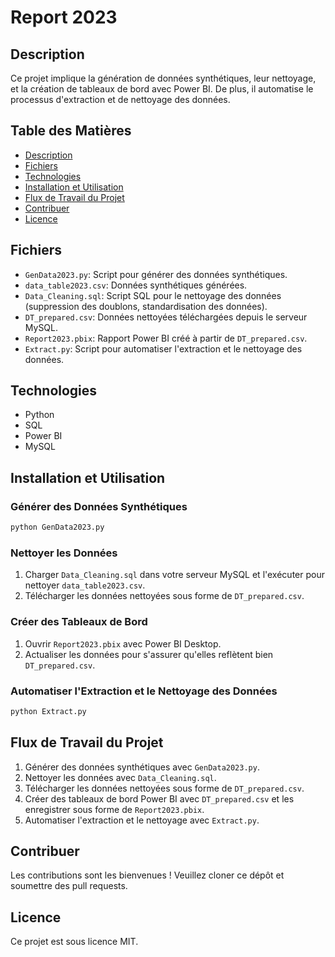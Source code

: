 
# Report 2023

## Description
Ce projet implique la génération de données synthétiques, leur nettoyage, et la création de tableaux de bord avec Power BI. De plus, il automatise le processus d'extraction et de nettoyage des données.

## Table des Matières
- [Description](#description)
- [Fichiers](#fichiers)
- [Technologies](#technologies)
- [Installation et Utilisation](#installation-et-utilisation)
- [Flux de Travail du Projet](#flux-de-travail-du-projet)
- [Contribuer](#contribuer)
- [Licence](#licence)

## Fichiers
- `GenData2023.py`: Script pour générer des données synthétiques.
- `data_table2023.csv`: Données synthétiques générées.
- `Data_Cleaning.sql`: Script SQL pour le nettoyage des données (suppression des doublons, standardisation des données).
- `DT_prepared.csv`: Données nettoyées téléchargées depuis le serveur MySQL.
- `Report2023.pbix`: Rapport Power BI créé à partir de `DT_prepared.csv`.
- `Extract.py`: Script pour automatiser l'extraction et le nettoyage des données.

## Technologies
- Python
- SQL
- Power BI
- MySQL

## Installation et Utilisation

### Générer des Données Synthétiques
```bash
python GenData2023.py
```

### Nettoyer les Données
1. Charger `Data_Cleaning.sql` dans votre serveur MySQL et l'exécuter pour nettoyer `data_table2023.csv`.
2. Télécharger les données nettoyées sous forme de `DT_prepared.csv`.

### Créer des Tableaux de Bord
1. Ouvrir `Report2023.pbix` avec Power BI Desktop.
2. Actualiser les données pour s'assurer qu'elles reflètent bien `DT_prepared.csv`.

### Automatiser l'Extraction et le Nettoyage des Données
```bash
python Extract.py
```

## Flux de Travail du Projet
1. Générer des données synthétiques avec `GenData2023.py`.
2. Nettoyer les données avec `Data_Cleaning.sql`.
3. Télécharger les données nettoyées sous forme de `DT_prepared.csv`.
4. Créer des tableaux de bord Power BI avec `DT_prepared.csv` et les enregistrer sous forme de `Report2023.pbix`.
5. Automatiser l'extraction et le nettoyage avec `Extract.py`.

## Contribuer
Les contributions sont les bienvenues ! Veuillez cloner ce dépôt et soumettre des pull requests.

## Licence
Ce projet est sous licence MIT.
